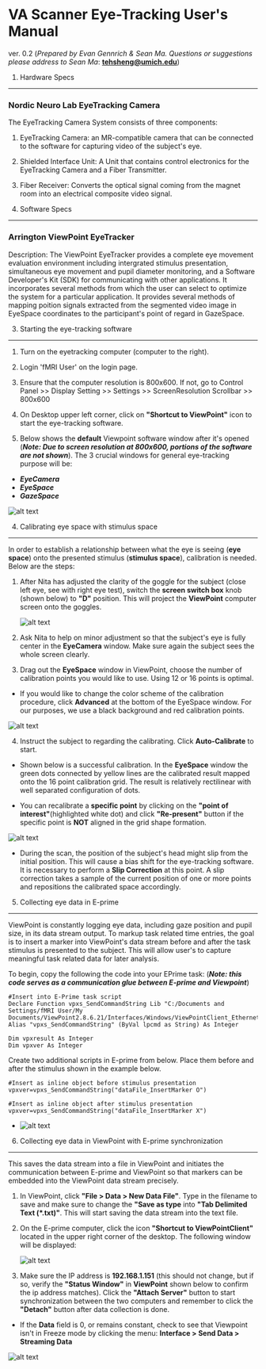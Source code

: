 VA Scanner Eye-Tracking User's Manual
=======================
ver. 0.2 (_Prepared by Evan Gennrich & Sean Ma. Questions or suggestions please address to Sean Ma_: **tehsheng@umich.edu**) 

1. Hardware Specs
--------------
### Nordic Neuro Lab EyeTracking Camera

The EyeTracking Camera System consists of three components:

1. EyeTracking Camera: an MR-compatible camera that can be connected to the software for capturing video of the subject's eye.

2. Shielded Interface Unit: A Unit that contains control electronics for the EyeTracking Camera and a Fiber Transmitter.

3. Fiber Receiver: Converts the optical signal coming from the magnet room into an electrical composite video signal.

2. Software Specs
---------------
### Arrington ViewPoint EyeTracker

Description: The ViewPoint EyeTracker provides a complete eye movement evaluation environment including intergrated stimulus presentation, simultaneous eye movement and pupil diameter monitoring, and a Software Developer's Kit (SDK) for communicating with other applications. It incorporates several methods from which the user can select to optimize the system for a particular application. It provides several methods of mapping poition signals extracted from the segmented video image in EyeSpace coordinates to the participant's point of regard in GazeSpace. 

3. Starting the eye-tracking software
------------
1. Turn on the eyetracking computer (computer to the right).

2. Login 'fMRI User' on the login page.

3. Ensure that the computer resolution is 800x600. If not, go to Control Panel >> Display Setting >> Settings >> ScreenResolution Scrollbar >> 800x600

4. On Desktop upper left corner, click on **"Shortcut to ViewPoint"** icon to start the eye-tracking software.

5. Below shows the **default** Viewpoint software window after it's opened (_**Note: Due to screen resolution at 800x600, portions of the software are not shown**_). The 3 crucial windows for general eye-tracking purpose will be: 
  * _**EyeCamera**_
  * _**EyeSpace**_
  * _**GazeSpace**_

   ![alt text](figure_VA_manual/Default_Highlight_EyeGaze.png)

4. Calibrating eye space with stimulus space
------------
In order to establish a relationship between what the eye is seeing (**eye space**) onto the presented stimulus (**stimulus space**), calibration is needed. Below are the steps: 

1. After Nita has adjusted the clarity of the goggle for the subject (close left eye, see with right eye test), switch the **screen switch box** knob (shown below) to **"D"** position. This will project the **ViewPoint** computer screen onto the goggles. 

   ![alt text](figure_VA_manual/SwitchBox.png)

2. Ask Nita to help on minor adjustment so that the subject's eye is fully center in the **EyeCamera** window. Make sure again the subject sees the whole screen clearly.

3. Drag out the **EyeSpace** window in ViewPoint, choose the number of calibration points you would like to use. Using 12 or 16 points is optimal. 
  * If you would like to change the color scheme of the calibration procedure, click **Advanced** at the bottom of the EyeSpace window. For our purposes, we use a black background and red calibration points.
  
   ![alt text](figure_VA_manual/ViewPointCalibrationSettings.png)
  
4. Instruct the subject to regarding the calibrating. Click **Auto-Calibrate** to start.
  * Shown below is a successful calibration. In the **EyeSpace** window the green dots connected by yellow lines are the calibrated result mapped onto the 16 point calibration grid. The result is relatively rectilinear with well separated configuration of dots.
  
  * You can recalibrate a **specific point** by clicking on the **"point of interest"**(highlighted white dot) and click **"Re-present"** button if the specific point is **NOT** aligned in the grid shape formation.
  
   ![alt text](figure_VA_manual/ViewPointSuccessful16PointCalibration.png)

  * During the scan, the position of the subject's head might slip from the initial position. This will cause a bias shift for the eye-tracking software. It is necessary to perform a __Slip Correction__ at this point. A slip correction takes a sample of the current position of one or more points and repositions the calibrated space accordingly.


5. Collecting eye data in E-prime
-----------------------------------
ViewPoint is constantly logging eye data, including gaze position and pupil size, in its data stream output. To markup task related time entries, the goal is to insert a marker into ViewPoint's data stream before and after the task stimulus is presented to the subject. This will allow user's to capture meaningful task related data for later analysis.

To begin, copy the following the code into your EPrime task: (_**Note: this code serves as a communication glue between E-prime and Viewpoint**_)

```
#Insert into E-Prime task script
Declare Function vpxs_SendCommandString Lib "C:/Documents and Settings/fMRI User/My Documents/ViewPoint2.8.6.21/Interfaces/Windows/ViewPointClient_Ethernet_Interface/VPX_InterApp.dll" Alias "vpxs_SendCommandString" (ByVal lpcmd as String) As Integer

Dim vpxresult As Integer
Dim vpxver As Integer
```

Create two additional scripts in E-prime from below. Place them before and after the stimulus shown in the example below.

```
#Insert as inline object before stimulus presentation
vpxver=vpxs_SendCommandString("dataFile_InsertMarker O")
```
```
#Insert as inline object after stimulus presentation
vpxver=vpxs_SendCommandString("dataFile_InsertMarker X")
```

  * ![alt text](figure_VA_manual/Eprimesynccode.png)


6. Collecting eye data in ViewPoint with E-prime synchronization
------------------------------
This saves the data stream into a file in ViewPoint and initiates the communication between E-prime and ViewPoint so that markers can be embedded into the ViewPoint data stream precisely.

1. In ViewPoint, click **"File > Data > New Data File"**. Type in the filename to save and make sure to change the **"Save as type** into **"Tab Delimited Text (*.txt)"**. This will start saving the data stream into the text file.

2. On the E-prime computer, click the icon **"Shortcut to ViewPointClient"** located in the upper right corner of the desktop. The following window will be displayed:

   ![alt text](figure_VA_manual/clientexe.png)
   
3. Make sure the IP address is **192.168.1.151** (this should not change, but if so, verify the **"Status Window"** in **ViewPoint** shown below to confirm the ip address matches). Click the **"Attach Server"** button to start synchronization between the two computers and remember to click the **"Detach"** button after data collection is done. 

  * If the __Data__ field is 0, or remains constant, check to see that Viewpoint isn't in Freeze mode by clicking the menu: __Interface > Send Data > Streaming Data__

   ![alt text](figure_VA_manual/Default_Highlight_IP.png)
